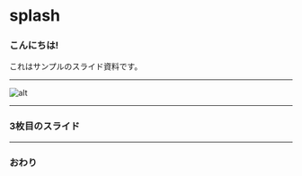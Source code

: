 # splash

### こんにちは!

これはサンプルのスライド資料です。

---

![alt](sskcomjp/splash/045483.png)


---

### 3枚目のスライド

---

### おわり
